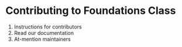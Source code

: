 # Contributing to Foundations Class

1. Instructions for contributors
1. Read our documentation
1. At-mention maintainers